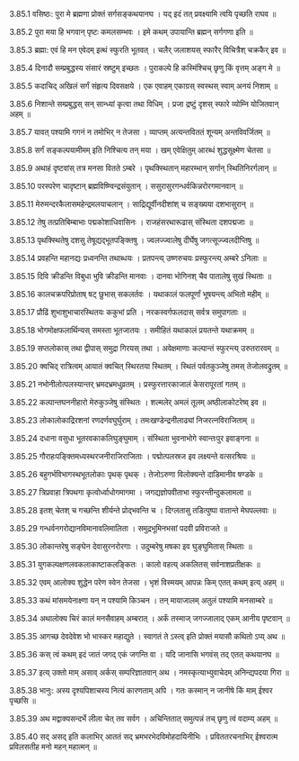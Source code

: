 3.85.1
वसिष्ठः:
पुरा मे ब्रह्मणा प्रोक्तं सर्गसङ्कथयानघ ।
यद् इदं तत् प्रवक्ष्यामि त्वयि पृच्छति राघव ॥


3.85.2
पुरा मया हि भगवान् पृष्टः कमलसम्भवः ।
इमे कथम् उपायान्ति ब्रह्मन् सर्गगणा इति ॥


3.85.3
ब्रह्मा:
एवं हि मन एवेदम् इत्थं स्फुरति भूतवत् ।
चलैर् जलाशयस् स्फारैर् विचित्रैश् चक्रकैर् इव ॥


3.85.4
दिनादौ सम्प्रबुद्धस्य संसारं स्रष्टुम् इच्छतः ।
पुराकल्पे हि कस्मिंश्चिच् छृणु किं वृत्तम् अङ्ग मे ॥


3.85.5
कदाचिद् अखिलं सर्गं संहृत्य दिवसक्षये ।
एक एवाहम् एकाग्रस् स्वस्थस् स्वाम् अनयं निशाम् ॥


3.85.6
निशान्ते सम्प्रबुद्धस् सन् सान्ध्यां कृत्वा तथा विधिम् ।
प्रजा द्रष्टुं दृशस् स्फारे व्योम्नि योजितवान् अहम् ॥


3.85.7
यावत् पश्यामि गगनं न तमोभिर् न तेजसा ।
व्याप्तम् अत्यन्तविततं शून्यम् अन्तविवर्जितम् ॥


3.85.8
सर्गं सङ्कल्पयामीमम् इति निश्चित्य तन् मया ।
खम् एवेक्षितुम् आरब्धं शुद्धसूक्ष्मेण चेतसा ॥


3.85.9
अथाहं दृष्टवांस् तत्र मनसा वितते ऽम्बरे ।
पृथक्स्थितान् महारम्भान् सर्गान् स्थितिनिरर्गलान् ॥


3.85.10
परस्परेण चादृष्टान् ब्रह्मविष्ण्विन्द्रसंयुतान् ।
ससुरासुरगन्धर्वकिन्नरोरगमानवान् ॥


3.85.11
मेरुमन्दरकैलासमहेन्द्रमलयाचलान् ।
साद्रिद्यूर्वीनदीशांश् च सङ्ख्यया दशभासुरान् ॥


3.85.12
तेषु तत्प्रतिबिम्बाभाः पद्मकोशाधिवासिनः ।
राजहंसरथारूढास् संस्थिता दशपद्मजाः ॥


3.85.13
पृथक्स्थितेषु दशसु तेषूद्यद्भूतपङ्क्तिषु ।
ज्वलज्ज्वालेषु दीर्घेषु जगत्सूज्ज्वलदीप्तिषु ॥


3.85.14
प्रवहन्ति महानद्यः प्रध्वनन्ति तथाब्धयः ।
प्रतपन्त्य् उष्णरुचयः प्रस्फुरन्त्य् अम्बरे ऽनिलाः ॥


3.85.15
दिवि क्रीडन्ति विबुधा भुवि क्रीडन्ति मानवाः ।
दानवा भोगिनश् चैव पातालेषु सुखं स्थिताः ॥


3.85.16
कालचक्रपरिप्रोताष् षट् छुभास् सकलर्तवः ।
यथाकालं फलपूर्णां भूषयन्त्य् अभितो महीम् ॥


3.85.17
प्रौढिं शुभाशुभाचारस्थितयः ककुभां प्रति ।
नरकस्वर्गफलदास् सर्वत्र समुपागताः ॥


3.85.18
भोगमोक्षफलार्थिन्यस् समस्ता भूतजातयः ।
समीहितं यथाकालं प्रयतन्ते यथाक्रमम् ॥


3.85.19
सप्तलोकास् तथा द्वीपास् समुद्रा गिरयस् तथा ।
अवेक्षमाणाः कल्पान्तं स्फुरन्त्य् उरुतरारवम् ॥


3.85.20
क्वचिद् रात्रित्वम् आयातं क्वचित् स्थिरतया स्थितम् ।
स्थितं पर्वतकुञ्जेषु तमस् तेजोलवद्रुतम् ॥


3.85.21
नभोनीलोत्पलस्यान्तर् भ्रमदभ्रमधुव्रतम् ।
प्रस्फुरत्तारकाजालं केसरापूरतां गतम् ॥


3.85.22
कल्पान्तघननीहारो मेरुकुञ्जेषु संस्थितः ।
शल्मलेर् अमलं तूलम् अष्ठीलाकोटरेष्व् इव ॥


3.85.23
लोकालोकाद्रिरशनां रणदर्णवघुर्घुराम् ।
तमःखण्डेन्द्रनीलाढ्यां निजरत्नविराजिताम् ॥


3.85.24
दधाना वसुधा भूतरवकाकलिघुङ्घुमाम् ।
संस्थिता भुवनाभोगे स्वान्तःपुर इवाङ्गना ॥


3.85.25
गौराहःपङ्क्तिमध्यस्थरजनीराजिराजिताः ।
पद्मोत्पलस्रज इव लक्ष्यन्ते वत्सरश्रियः ॥


3.85.26
बहुगर्भविभागस्थभूतलोकाः पृथक् पृथक् ।
तेजोऽरुणा विलोक्यन्ते दाडिमानीव षण्डके ॥


3.85.27
त्रिप्रवाहा त्रिपथगा कृत्वोर्ध्वाधोगमागमा ।
जगद्यज्ञोपवीताभा स्फुरन्तीन्दुकलामला ॥


3.85.28
इतश् चेतश् च गच्छन्ति शीर्यन्ते प्रोद्भवन्ति च ।
दिग्लतासु तडित्पुष्पा वातान्ते मेघपल्लवाः ॥


3.85.29
गन्धर्वनगरोद्यानविमानावलिमालिता ।
समुद्रभूमिनभसां पदवी प्रविराजते ॥


3.85.30
लोकान्तरेषु सङ्घेन देवासुरनरोरगाः ।
उदुम्बरेषु मषका इव घुङ्घुमितास् स्थिताः ॥


3.85.31
युगकल्पक्षणलवकलाकाष्टाकलङ्कितः ।
कालो वहत्य् अकलितस् सर्वनाशप्रतीक्षकः ॥


3.85.32
एवम् आलोक्य शुद्धेन परेण स्वेन तेजसा ।
भृशं विस्मयम् आपन्नः किम् एतत् कथम् इत्य् अहम् ॥


3.85.33
कथं मांसमयेनाक्ष्णा यन् न पश्यामि किञ्चन ।
तन् मायाजालम् अतुलं पश्यामि मनसाम्बरे ॥


3.85.34
अथालोक्य चिरं कालं मनसैवाहम् अम्बरात् ।
अर्कं तस्माज् जगज्जालाद् एकम् आनीय पृष्टवान् ॥


3.85.35
आगच्छ देवदेवेश भो भास्कर महाद्युते ।
स्वागतं ते ऽस्त्व् इति प्रोक्तं मयासौ कथितो ऽप्य् अथ ॥


3.85.36
कस् त्वं कथम् इदं जातं जगद् एकं जगन्ति वा ।
यदि जानासि भगवंस् तद् एतत् कथयानघ ॥


3.85.37
इत्य् उक्तो माम् असाव् अर्कस् सम्परिज्ञातवान् अथ ।
नमस्कृत्याभ्युवाचेदम् अनिन्द्यपदया गिरा ॥


3.85.38
भानुः:
अस्य दृश्यपिशाचस्य नित्यं कारणताम् अपि ।
गतः कस्मान् न जानीषे किं माम् ईश्वर पृच्छसि ॥


3.85.39
अथ मद्वाक्यसन्दर्भे लीला चेत् तव सर्वग ।
अचिन्तितात् समुत्पन्नं तच् छृणु त्वं वदाम्य् अहम् ॥


3.85.40
सद् असद् इति कलाभिर् आततं सद् भ्रमभरभेदविमोहदायिनीभिः ।
प्रविततरचनाभिर् ईश्वरात्म प्रविलसतीह मनो महन् महात्मन् ॥

